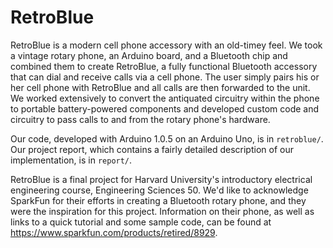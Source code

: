 RetroBlue
=========

RetroBlue is a modern cell phone accessory with an old-timey feel. We took a vintage rotary phone, an Arduino board, and a Bluetooth chip and combined them to create RetroBlue, a fully functional Bluetooth accessory that can dial and receive calls via a cell phone. The user simply pairs his or her cell phone with RetroBlue and all calls are then forwarded to the unit. We worked extensively to convert the antiquated circuitry within the phone to portable battery-powered components and developed custom code and circuitry to pass calls to and from the rotary phone's hardware.

Our code, developed with Arduino 1.0.5 on an Arduino Uno, is in `retroblue/`. Our project report, which contains a fairly detailed description of our implementation, is in `report/`. 

RetroBlue is a final project for Harvard University's introductory electrical engineering course, Engineering Sciences 50. We'd like to acknowledge SparkFun for their efforts in creating a Bluetooth rotary phone, and they were the inspiration for this project. Information on their phone, as well as links to a quick tutorial and some sample code, can be found at <https://www.sparkfun.com/products/retired/8929>.
